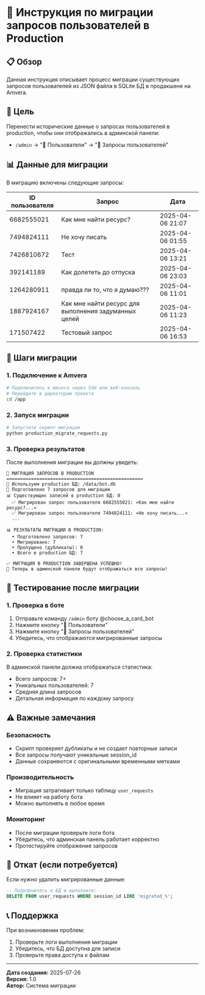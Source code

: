 # 🚀 Инструкция по миграции запросов пользователей в Production

## 📋 Обзор

Данная инструкция описывает процесс миграции существующих запросов пользователей из JSON файла в SQLite БД в продакшене на Amvera.

## 🎯 Цель

Перенести исторические данные о запросах пользователей в production, чтобы они отображались в админской панели:
- `/admin` → "👥 Пользователи" → "💬 Запросы пользователей"

## 📊 Данные для миграции

В миграцию включены следующие запросы:

| ID пользователя | Запрос | Дата |
|----------------|--------|------|
| 6682555021 | Как мне найти ресурс? | 2025-04-06 21:07 |
| 7494824111 | Не хочу писать | 2025-04-06 01:55 |
| 7426810672 | Тест | 2025-04-06 13:21 |
| 392141189 | Как долететь до отпуска | 2025-04-06 23:03 |
| 1264280911 | правда ли то, что я думаю??? | 2025-04-06 11:01 |
| 1887924167 | Как мне найти ресурс для выполнения задуманных целей | 2025-04-06 11:23 |
| 171507422 | Тестовый запрос | 2025-04-06 16:53 |

## 🔧 Шаги миграции

### 1. Подключение к Amvera

```bash
# Подключитесь к Amvera через SSH или веб-консоль
# Перейдите в директорию проекта
cd /app
```

### 2. Запуск миграции

```bash
# Запустите скрипт миграции
python production_migrate_requests.py
```

### 3. Проверка результатов

После выполнения миграции вы должны увидеть:

```
🚀 МИГРАЦИЯ ЗАПРОСОВ В PRODUCTION
==================================================
📁 Используем production БД: /data/bot.db
📄 Подготовлено 7 запросов для миграции
📊 Существующих записей в production БД: 0
  ✅ Мигрирован запрос пользователя 6682555021: «Как мне найти ресурс?...»
  ✅ Мигрирован запрос пользователя 7494824111: «Не хочу писать...»
  ...

📊 РЕЗУЛЬТАТЫ МИГРАЦИИ В PRODUCTION:
  • Подготовлено запросов: 7
  • Мигрировано: 7
  • Пропущено (дубликаты): 0
  • Всего в production БД: 7

✅ МИГРАЦИЯ В PRODUCTION ЗАВЕРШЕНА УСПЕШНО!
🎯 Теперь в админской панели будут отображаться все запросы!
```

## 🧪 Тестирование после миграции

### 1. Проверка в боте

1. Отправьте команду `/admin` боту @choose_a_card_bot
2. Нажмите кнопку "👥 Пользователи"
3. Нажмите кнопку "💬 Запросы пользователей"
4. Убедитесь, что отображаются мигрированные запросы

### 2. Проверка статистики

В админской панели должна отображаться статистика:
- Всего запросов: 7+
- Уникальных пользователей: 7
- Средняя длина запросов
- Детальная информация по каждому запросу

## ⚠️ Важные замечания

### Безопасность
- Скрипт проверяет дубликаты и не создает повторные записи
- Все запросы получают уникальные session_id
- Данные сохраняются с оригинальными временными метками

### Производительность
- Миграция затрагивает только таблицу `user_requests`
- Не влияет на работу бота
- Можно выполнять в любое время

### Мониторинг
- После миграции проверьте логи бота
- Убедитесь, что админская панель работает корректно
- Протестируйте отображение запросов

## 🔄 Откат (если потребуется)

Если нужно удалить мигрированные данные:

```sql
-- Подключитесь к БД и выполните:
DELETE FROM user_requests WHERE session_id LIKE 'migrated_%';
```

## 📞 Поддержка

При возникновении проблем:
1. Проверьте логи выполнения миграции
2. Убедитесь, что БД доступна для записи
3. Проверьте права доступа к файлам

---

**Дата создания:** 2025-07-26  
**Версия:** 1.0  
**Автор:** Система миграции 